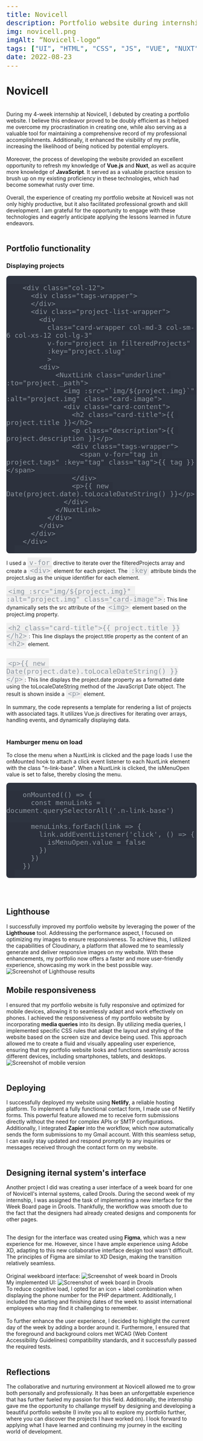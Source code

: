 ```yaml
---
title: Novicell
description: Portfolio website during internship at Novicell
img: novicell.png
imgAlt: “Novicell-logo“
tags: ["UI", "HTML", "CSS", "JS", "VUE", "NUXT", "FIGMA"]
date: 2022-08-23
---
```


# Novicell
<br>During my 4-week internship at Novicell, I debuted by creating a portfolio website. I believe this endeavor proved to be doubly efficient as it helped me overcome my procrastination in creating one, while also serving as a valuable tool for maintaining a comprehensive record of my professional accomplishments. Additionally, it enhanced the visibility of my profile, increasing the likelihood of being noticed by potential employers.
<br><br>
Moreover, the process of developing the website provided an excellent opportunity to refresh my knowledge of <strong>Vue.js</strong> and <strong>Nuxt</strong>, as well as acquire more knowledge of <strong>JavaScript</strong>. It served as a valuable practice session to brush up on my existing proficiency in these technologies, which had become somewhat rusty over time.
<br><br>
Overall, the experience of creating my portfolio website at Novicell was not only highly productive, but it also facilitated professional growth and skill development. I am grateful for the opportunity to engage with these technologies and eagerly anticipate applying the lessons learned in future endeavors.
<br><br>

## Portfolio functionality
### Displaying projects
<pre style="background-color: #2e3440">
  <code data-language="javascript">
    &lt;div class=&quot;col-12&quot;&gt;
      &lt;div class=&quot;tags-wrapper&quot;&gt;
      &lt;/div&gt;
      &lt;div class=&quot;project-list-wrapper&quot;&gt;
        &lt;div
          class=&quot;card-wrapper col-md-3 col-sm-6 col-xs-12 col-lg-3&quot;
          v-for=&quot;project in filteredProjects&quot;
          :key=&quot;project.slug&quot;
          &gt;
        &lt;div&gt;
            &lt;NuxtLink class=&quot;underline&quot; :to=&quot;project._path&quot;&gt;
              &lt;img :src=&quot;`img/${project.img}`&quot; :alt=&quot;project.img&quot; class=&quot;card-image&quot;&gt;
              &lt;div class=&quot;card-content&quot;&gt;
                &lt;h2 class=&quot;card-title&quot;&gt;{{ project.title }}&lt;/h2&gt;
                &lt;p class=&quot;description&quot;&gt;{{ project.description }}&lt;/p&gt;
                &lt;div class=&quot;tags-wrapper&quot;&gt;
                  &lt;span v-for=&quot;tag in project.tags&quot; :key=&quot;tag&quot; class=&quot;tag&quot;&gt;{{ tag }}&lt;/span&gt;
                &lt;/div&gt;
                &lt;p&gt;{{ new Date(project.date).toLocaleDateString() }}&lt;/p&gt;
              &lt;/div&gt;
            &lt;/NuxtLink&gt;
          &lt;/div&gt;
        &lt;/div&gt;
      &lt;/div&gt;
    &lt;/div&gt;
  </code>
</pre>



I used a `v-for` directive to iterate over the filteredProjects array and create a `<div>` element for each project. The `:key` attribute binds the project.slug as the unique identifier for each element. <br><br>
`<img :src="img/${project.img}" :alt="project.img" class="card-image">`: This line dynamically sets the src attribute of the `<img>` element based on the project.img property. <br><br>
`<h2 class="card-title">{{ project.title }}</h2>`: This line displays the project.title property as the content of an `<h2>` element.<br><br>

`<p>{{ new Date(project.date).toLocaleDateString() }}</p>`: This line displays the project.date property as a formatted date using the toLocaleDateString method of the JavaScript Date object. The result is shown inside a `<p>` element.
<br><br>
In summary, the code represents a template for rendering a list of projects with associated tags. It utilizes Vue.js directives for iterating over arrays, handling events, and dynamically displaying data.
<br><br>
### Hamburger menu on load


To close the menu when a NuxtLink is clicked and the page loads I use the onMounted hook to attach a click event listener to each NuxtLink element with the class "n-link-base". When a NuxtLink is clicked, the isMenuOpen value is set to false, thereby closing the menu.

<pre style="background-color: #2e3440">
  <code data-language="javascript">
    onMounted(() =&gt; {
      const menuLinks = document.querySelectorAll('.n-link-base')

      menuLinks.forEach(link =&gt; {
        link.addEventListener('click', () =&gt; {
          isMenuOpen.value = false
        })
      })
    })
  </code>
</pre>
<br><br>
## Lighthouse
I successfully improved my portfolio website by leveraging the power of the <strong>Lighthouse</strong> tool. Addressing the performance aspect, I focused on optimizing my images to ensure responsiveness. To achieve this, I utilized the capabilities of Cloudinary, a platform that allowed me to seamlessly generate and deliver responsive images on my website. With these enhancements, my portfolio now offers a faster and more user-friendly experience, showcasing my work in the best possible way.
![Screenshot of Lighthouse results](/img/lighthouse_result.png)
<br>

## Mobile responsiveness
I ensured that my portfolio website is fully responsive and optimized for mobile devices, allowing it to seamlessly adapt and work effectively on phones.
I achieved the responsiveness of my portfolio website by incorporating <strong>media queries</strong>  into its design. By utilizing media queries, I implemented specific CSS rules that adapt the layout and styling of the website based on the screen size and device being used. This approach allowed me to create a fluid and visually appealing user experience, ensuring that my portfolio website looks and functions seamlessly across different devices, including smartphones, tablets, and desktops. 
![Screenshot of mobile version](/img/mobile_responsive-01.png)
<br><br>

## Deploying
I successfully deployed my website using <strong>Netlify</strong>, a reliable hosting platform. To implement a fully functional contact form, I made use of Netlify forms. This powerful feature allowed me to receive form submissions directly without the need for complex APIs or SMTP configurations. Additionally, I integrated <strong>Zapier</strong> into the workflow, which now automatically sends the form submissions to my Gmail account. With this seamless setup, I can easily stay updated and respond promptly to any inquiries or messages received through the contact form on my website.
<br><br>

## Designing iternal system's interface

Another project I did was creating a user interface of a week board for one of Novicell's internal systems, called Drools.
During the second week of my internship, I was assigned the task of implementing a new interface for the Week Board page in Drools. Thankfully, the workflow was smooth due to the fact that the designers had already created designs and components for other pages.<br><br>

The design for the interface was created using <strong>Figma</strong>, which was a new experience for me. However, since I have ample experience using Adobe XD, adapting to this new collaborative interface design tool wasn't difficult. The principles of Figma are similar to XD Design, making the transition relatively seamless.
<br><br>
Original weekboard interface:
![Screenshot of week board in Drools](/img/drools_week_board.png)
<br>
My implemented UI:
![Screenshot of week board in Drools](/img/Drools-Weekboard.png)
<br>
To reduce cognitive load, I opted for an icon + label combination when displaying the phone number for the PHP department. Additionally, I included the starting and finishing dates of the week to assist international employees who may find it challenging to remember.<br><br> To further enhance the user experience, I decided to highlight the current day of the week by adding a border around it. Furthermore, I ensured that the foreground and background colors met WCAG (Web Content Accessibility Guidelines) compatibility standards, and it successfully passed the required tests.
<br><br>

## Reflections
The collaborative and nurturing environment at Novicell allowed me to grow both personally and professionally. It has been an unforgettable experience that has further fueled my passion for this field. Additionally, the internship gave me the opportunity to challange myself by designing and developing a beautiful portfolio website (I invite you all to explore my portfolio further, where you can discover the projects I have worked on). I look forward to applying what I have learned and continuing my journey in the exciting world of development.  <br><br>
<style scoped> 

    a {
        text-decoration: none;
    }

    code {
    background: rgba(0,0,0,.05);
    border-radius: 2px;
    font-size: 18px;
    padding: 3px 5px;
    color: #8B949E;
    }

    pre {
    background-color: #24292e;
    border-radius: 8px;
    overflow-x: scroll;
    overflow-y: hidden;
    color: #8B949E;
    
}
::-webkit-scrollbar-thumb {
    background-clip: content-box;
    background-color: #d6dee1;
    border: 6px solid transparent;
    border-radius: 20px;
}
pre code .line {
    display: block;
    min-height: 1rem;
}

</style>
